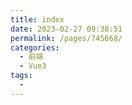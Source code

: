 ```yaml
---
title: index
date: 2023-02-27 09:38:51
permalink: /pages/745668/
categories:
  - 前端
  - Vue3
tags:
  - 
---
```


